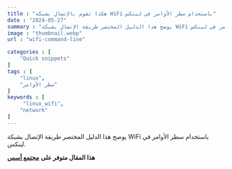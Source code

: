 ```yaml
---
title : "هكذا تقوم بالإتصال بشبكة WiFi باستخدام سطر الأوامر في لينكس"
date : "2024-05-27"
summary : "يوضح هذا الدليل المختصر طريقة الإتصال بشبكة WiFi باستخدام سطر الأوامر في لينكس.."
image : "thumbnail.webp"
url : "wifi-command-line"

categories : [
    "Quick snippets"
]
tags : [
    "linux",
    "سطر الأوامر"
]
keywords : [
     "linux_wifi",
    "network"
]
---
```


يوضح هذا الدليل المختصر طريقة الإتصال بشبكة WiFi باستخدام سطر الأوامر في لينكس.

**هذا المقال متوفر على** [**مجتمع أسس**](https://discourse.aosus.org/t/topic/2379)